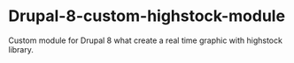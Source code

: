 # Drupal-8-custom-highstock-module
Custom module for Drupal 8 what create a real time graphic with highstock library.

